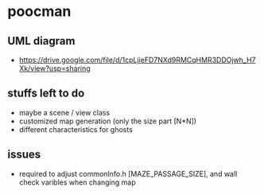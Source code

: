 # poocman

## UML diagram
- https://drive.google.com/file/d/1cpLjieFD7NXd9RMCqHMR3DDOjwh_H7Xk/view?usp=sharing


## stuffs left to do
- maybe a scene / view class
- customized map generation (only the size part [N*N])
- different characteristics for ghosts


## issues
- required to adjust commonInfo.h [MAZE_PASSAGE_SIZE], and wall check varibles when changing map